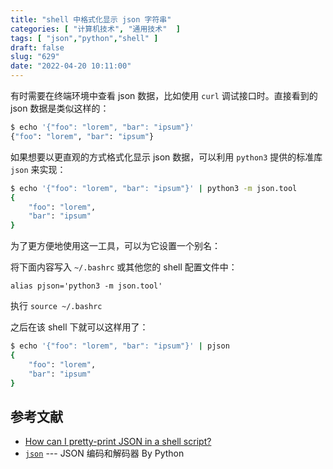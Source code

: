 ```yaml
---
title: "shell 中格式化显示 json 字符串"
categories: [ "计算机技术", "通用技术"  ]
tags: [ "json","python","shell" ]
draft: false
slug: "629"
date: "2022-04-20 10:11:00"
---
```



有时需要在终端环境中查看 json 数据，比如使用 `curl`  调试接口时。直接看到的 json 数据是类似这样的：

```bash
$ echo '{"foo": "lorem", "bar": "ipsum"}'
{"foo": "lorem", "bar": "ipsum"}
```


如果想要以更直观的方式格式化显示 json 数据，可以利用 `python3` 提供的标准库 `json` 来实现：

```bash
$ echo '{"foo": "lorem", "bar": "ipsum"}' | python3 -m json.tool
{
    "foo": "lorem",
    "bar": "ipsum"
}
```

为了更方便地使用这一工具，可以为它设置一个别名：

将下面内容写入 `~/.bashrc` 或其他您的 shell 配置文件中：

```
alias pjson='python3 -m json.tool'
```

执行 `source ~/.bashrc`

之后在该 shell 下就可以这样用了：

```bash
$ echo '{"foo": "lorem", "bar": "ipsum"}' | pjson
{
    "foo": "lorem",
    "bar": "ipsum"
}
```

## 参考文献
-  [How can I pretty-print JSON in a shell script?](https://stackoverflow.com/questions/352098/how-can-i-pretty-print-json-in-a-shell-script)
-  [`json`](https://docs.python.org/zh-cn/3/library/json.html#module-json "json: Encode and decode the JSON format.") --- JSON 编码和解码器 By Python